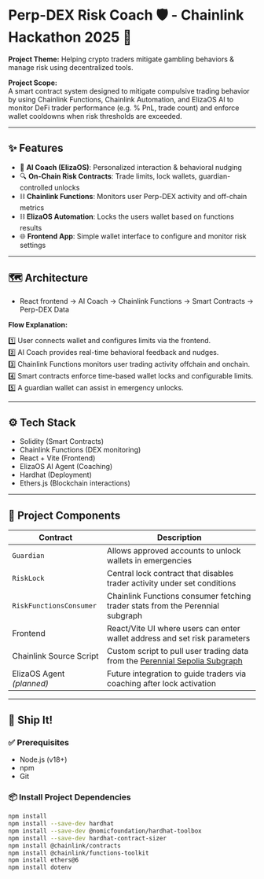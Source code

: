# Perp-DEX Risk Coach 🛡️ - Chainlink Hackathon 2025 🚀

**Project Theme:** Helping crypto traders mitigate gambling behaviors & manage risk using decentralized tools.

**Project Scope:**  
A smart contract system designed to mitigate compulsive trading behavior by using Chainlink Functions, Chainlink Automation, and ElizaOS AI to monitor DeFi trader performance (e.g. % PnL, trade count) and enforce wallet cooldowns when risk thresholds are exceeded.

---

## ✨ Features

- 🧠 **AI Coach (ElizaOS)**: Personalized interaction & behavioral nudging
- 🔍 **On-Chain Risk Contracts**: Trade limits, lock wallets, guardian-controlled unlocks
- ⛓️ **Chainlink Functions**: Monitors user Perp-DEX activity and off-chain metrics
- ⛓️ **ElizaOS Automation**: Locks the users wallet based on functions results
- 🌐 **Frontend App**: Simple wallet interface to configure and monitor risk settings

---

## 🗺️ Architecture

- React frontend → AI Coach → Chainlink Functions → Smart Contracts → Perp-DEX Data

**Flow Explanation:**

1️⃣ User connects wallet and configures limits via the frontend.  
2️⃣ AI Coach provides real-time behavioral feedback and nudges.  
3️⃣ Chainlink Functions monitors user trading activity offchain and onchain.  
4️⃣ Smart contracts enforce time-based wallet locks and configurable limits.  
5️⃣ A guardian wallet can assist in emergency unlocks.

---

## ⚙️ Tech Stack

- Solidity (Smart Contracts)
- Chainlink Functions (DEX monitoring)
- React + Vite (Frontend)
- ElizaOS AI Agent (Coaching)
- Hardhat (Deployment)
- Ethers.js (Blockchain interactions)

---

## 🚢 Project Components

| Contract                  | Description                                                                                                                                 |
| ------------------------- | ------------------------------------------------------------------------------------------------------------------------------------------- |
| `Guardian`                | Allows approved accounts to unlock wallets in emergencies                                                                                   |
| `RiskLock`                | Central lock contract that disables trader activity under set conditions                                                                    |
| `RiskFunctionsConsumer`   | Chainlink Functions consumer fetching trader stats from the Perennial subgraph                                                              |
| Frontend                  | React/Vite UI where users can enter wallet address and set risk parameters                                                                  |
| Chainlink Source Script   | Custom script to pull user trading data from the [Perennial Sepolia Subgraph](https://api.perennial.foundation/subgraphs/perennial-sepolia) |
| ElizaOS Agent _(planned)_ | Future integration to guide traders via coaching after lock activation                                                                      |

---

## 🚢 Ship It!

### ✅ Prerequisites

- Node.js (v18+)
- npm
- Git

### 📦 Install Project Dependencies

```bash
npm install
npm install --save-dev hardhat
npm install --save-dev @nomicfoundation/hardhat-toolbox
npm install --save-dev hardhat-contract-sizer
npm install @chainlink/contracts
npm install @chainlink/functions-toolkit
npm install ethers@6
npm install dotenv

```
